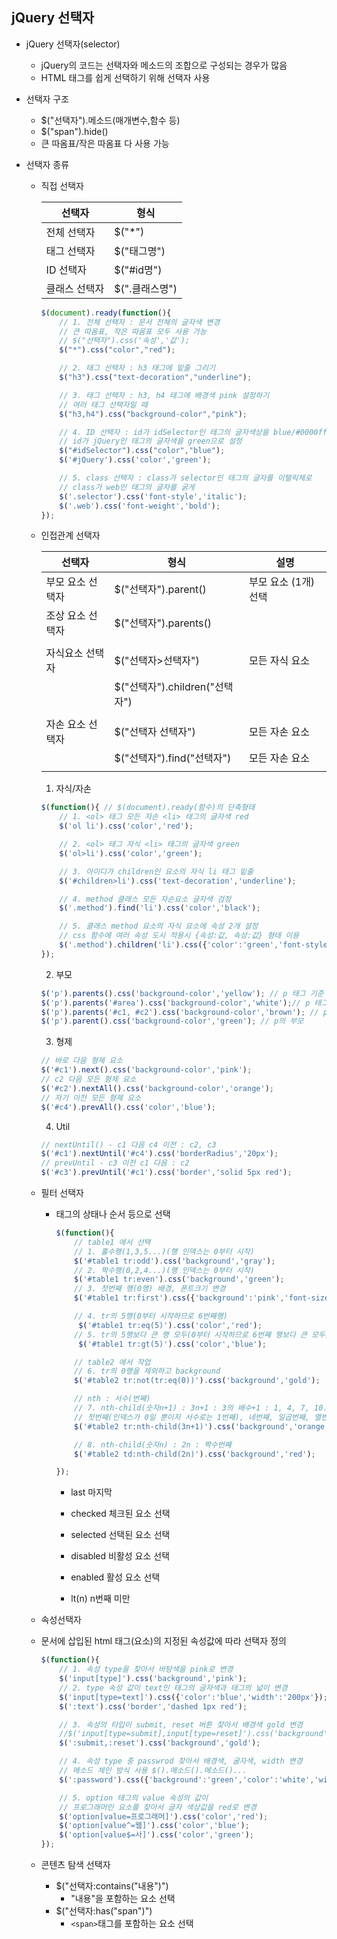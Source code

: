 ## jQuery 선택자

* jQuery 선택자(selector)
  * jQuery의 코드는 선택자와 메소드의 조합으로 구성되는 경우가 많음
  * HTML 태그를 쉽게 선택하기 위해 선택자 사용
* 선택자 구조
  * $("선택자").메소드(매개변수,함수 등)
  * $("span").hide()
  * 큰 따옴표/작은 따옴표 다 사용 가능

* 선택자 종류

  * 직접 선택자

    | 선택자        | 형식           |
    | ------------- | -------------- |
    | 전체 선택자   | $("*")         |
    | 태그 선택자   | $("태그명")    |
    | ID 선택자     | $("#id명")     |
    | 클래스 선택자 | $(".클래스명") |

    ```javascript
    $(document).ready(function(){
        // 1. 전체 선택자 : 문서 전체의 글자색 변경
        // 큰 따옴표, 작은 따옴표 모두 사용 가능
        // $("선택자").css('속성','값');
        $("*").css("color","red");
    
        // 2. 태그 선택자 : h3 태그에 밑줄 그리기
        $("h3").css("text-decoration","underline");
    
        // 3. 태그 선택자 : h3, h4 태그에 배경색 pink 설정하기
        // 여러 태그 선택자일 때
        $("h3,h4").css("background-color","pink");
    
        // 4. ID 선택자 : id가 idSelector인 태그의 글자색상을 blue/#0000ff/#00f
        // id가 jQuery인 태그의 글자색을 green으로 설정
        $("#idSelector").css("color","blue");
        $('#jQuery').css('color','green');
    
        // 5. class 선택자 : class가 selector인 태그의 글자를 이탤릭체로
        // class가 web인 태그의 글자를 굵게
        $('.selector').css('font-style','italic');
        $('.web').css('font-weight','bold');
    });
    ```

    

  * 인접관계 선택자

    | 선택자           | 형식                           | 설명                 |
    | ---------------- | ------------------------------ | -------------------- |
    | 부모 요소 선택자 | $("선택자").parent()           | 부모 요소 (1개) 선택 |
    | 조상 요소 선택자 | $("선택자").parents()          |                      |
    |                  |                                |                      |
    | 자식요소 선택자  | $("선택자>선택자")             | 모든 자식 요소       |
    |                  | $("선택자").children("선택자") |                      |
    |                  |                                |                      |
    | 자손 요소 선택자 | $("선택자 선택자")             | 모든 자손 요소       |
    |                  | $("선택자").find("선택자")     | 모든 자손 요소       |
    |                  |                                |                      |

    1. 자식/자손

    ```javascript
    $(function(){ // $(document).ready(함수)의 단축형태
        // 1. <ol> 태그 모든 자손 <li> 태그의 글자색 red
        $('ol li').css('color','red');
    
        // 2. <ol> 태그 자식 <li> 태그의 글자색 green
        $('ol>li').css('color','green');
    
        // 3. 아이디가 children인 요소의 자식 li 태그 밑줄
        $('#children>li').css('text-decoration','underline');
    
        // 4. method 클래스 모든 자손요소 글자색 검정
        $('.method').find('li').css('color','black');
    
        // 5. 클래스 method 요소의 자식 요소에 속성 2개 설정
        // css 함수에 여러 속성 도시 적용시 {속성:값, 속성:값} 형태 이용
        $('.method').children('li').css({'color':'green','font-style':'italic'});
    });
    ```

    2. 부모

    ```javascript
    $('p').parents().css('background-color','yellow'); // p 태그 기준 모든 조상(body, html도 포함)
    $('p').parents('#area').css('background-color','white');// p 태그 기준 조상중 id가 area인 조상
    $('p').parents('#c1, #c2').css('background-color','brown'); // p 태그 기준 조상중 id가 c1, c2인 조상
    $('p').parent().css('background-color','green'); // p의 부모
    ```

    3. 형제

    ```javascript
    // 바로 다음 형제 요소
    $('#c1').next().css('background-color','pink'); 
    // c2 다음 모든 형제 요소
    $('#c2').nextAll().css('background-color','orange'); 
    // 자기 이전 모든 형제 요소
    $('#c4').prevAll().css('color','blue'); 
    ```

    4. Util

    ```javascript
    // nextUntil() - c1 다음 c4 이전 : c2, c3
    $('#c1').nextUntil('#c4').css('borderRadius','20px');
    // prevUntil - c3 이전 c1 다음 : c2
    $('#c3').prevUntil('#c1').css('border','solid 5px red');
    ```

    

  * 필터 선택자

    * 태그의 상태나 순서 등으로 선택

      ```javascript
      $(function(){
          // table1 에서 선택
          // 1. 홀수행(1,3,5...)(행 인덱스는 0부터 시작)
          $('#table1 tr:odd').css('background','gray');
          // 2. 짝수행(0,2,4...)(행 인덱스는 0부터 시작)
          $('#table1 tr:even').css('background','green');
          // 3. 첫번째 행(0행) 배경, 폰트크기 변경
          $('#table1 tr:first').css({'background':'pink','font-size':'20pt'});
      
          // 4. tr의 5행(0부터 시작하므로 6번째행)
           $('#table1 tr:eq(5)').css('color','red');
          // 5. tr의 5행보다 큰 행 모두(0부터 시작하므로 6번째 행보다 큰 모두)
           $('#table1 tr:gt(5)').css('color','blue');
      
          // table2 에서 작업
          // 6. tr의 0행을 제외하고 background
          $('#table2 tr:not(tr:eq(0))').css('background','gold');
      
          // nth : 서수(번째)
          // 7. nth-child(숫자n+1) : 3n+1 : 3의 배수+1 : 1, 4, 7, 10....
          // 첫번째(인덱스가 0일 뿐이지 서수로는 1번째), 네번째, 일곱번째, 열번째 행
          $('#table2 tr:nth-child(3n+1)').css('background','orange');
      
          // 8. nth-child(숫자n) : 2n : 짝수번째
          $('#table2 td:nth-child(2n)').css('background','red');
      
      });
      ```

      * last 마지막

      * checked 체크된 요소 선택

      * selected 선택된 요소 선택

      * disabled 비활성 요소 선택

      * enabled 활성 요소 선택

      * lt(n) n번째 미만

        

  *  속성선택자

    * 문서에 삽입된 html 태그(요소)의 지정된 속성값에 따라 선택자 정의

      ```javascript
      $(function(){
          // 1. 속성 type을 찾아서 바탕색을 pink로 변경
          $('input[type]').css('background','pink');
          // 2. type 속성 값이 text인 태그의 글자색과 태그의 넓이 변경
          $('input[type=text]').css({'color':'blue','width':'200px'});
          $(':text').css('border','dashed 1px red');
      
          // 3. 속성의 타입이 submit, reset 버튼 찾아서 배경색 gold 변경
          //$('input[type=submit],input[type=reset]').css('background','gold');
          $(':submit,:reset').css('background','gold');
      
          // 4. 속성 type 중 passwrod 찾아서 배경색, 굴자색, width 변경
          // 메소드 체인 방식 사용 $().메소드().메소드()...
          $(':password').css({'background':'green','color':'white','width':'200px'});
      
          // 5. option 태그의 value 속성의 값이
          // 프로그래머인 요소를 찾아서 글자 색상값을 red로 변경
          $('option[value=프로그래머]').css('color','red');
          $('option[value^=웹]').css('color','blue');
          $('option[value$=사]').css('color','green');
      });
      ```

      

  * 콘텐츠 탐색 선택자

    * $("선택자:contains("내용")")
      * "내용"을 포함하는 요소 선택
    * $("선택자:has("span")")
      * `<span>`태그를 포함하는 요소 선택